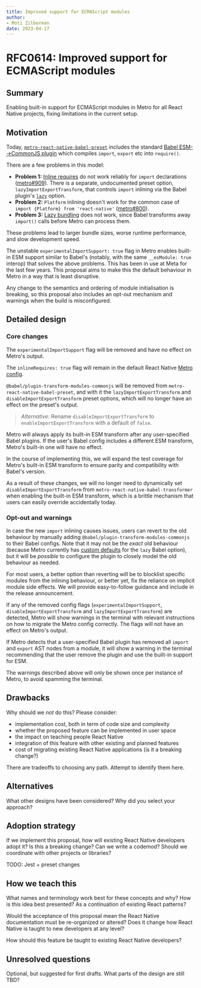 ```yaml
---
title: Improved support for ECMAScript modules
author:
- Moti Zilberman
date: 2023-04-17
---
```


# RFC0614: Improved support for ECMAScript modules

## Summary

Enabling built-in support for ECMAScript modules in Metro for all React Native projects, fixing limitations in the current setup.

## Motivation

Today, [`metro-react-native-babel-preset`](https://github.com/facebook/metro/tree/main/packages/metro-react-native-babel-preset) includes the standard [Babel ESM-->CommonJS plugin](https://reactnative.dev/docs/ram-bundles-inline-requires#inline-requires) which compiles `import`, `export` etc into `require()`.

There are a few problems in this model:

* **Problem 1:** [Inline requires](https://reactnative.dev/docs/ram-bundles-inline-requires#inline-requires) do not work reliably for `import` declarations ([metro#909](https://github.com/facebook/metro/issues/909)). There is a separate, undocumented preset option, `lazyImportExportTransform`, that controls `import` inlining via the Babel plugin's [`lazy`](https://babeljs.io/docs/babel-plugin-transform-modules-commonjs#lazy) option.
* **Problem 2:** `Platform` inlining doesn't work for the common case of `import {Platform} from 'react-native'` ([metro#800](https://github.com/facebook/metro/pull/800#issuecomment-1092434015)).
* **Problem 3:** [Lazy bundling](https://github.com/react-native-community/discussions-and-proposals/blob/main/proposals/0605-lazy-bundling.md) does not work, since Babel transforms away `import()` calls before Metro can process them.

These problems lead to larger bundle sizes, worse runtime performance, and slow development speed.

The unstable `experimentalImportSupport: true` flag in Metro enables built-in ESM support similar to Babel's (notably, with the same `__esModule: true` interop) that solves the above problems. This has been in use at Meta for the last few years. This proposal aims to make this the default behaviour in Metro in a way that is least disruptive.

Any change to the semantics and ordering of module initialisation is breaking, so this proposal also includes an opt-out mechanism and warnings when the build is misconfigured.

## Detailed design

### Core changes

The `experimentalImportSupport` flag will be removed and have no effect on Metro's output.

The `inlineRequires: true` flag will remain in the default React Native [Metro config](https://github.com/facebook/react-native/blob/f5c060618584ae736987b48557d69c501547f9d4/packages/metro-config/index.js#L73).

`@babel/plugin-transform-modules-commonjs` will be removed from `metro-react-native-babel-preset`, and with it the `lazyImportExportTransform` and `disableImportExportTransform` preset options, which will no longer have an effect on the preset's output.

> _Alternative_: Rename `disableImportExportTransform` to `enableImportExportTransform` with a default of `false`.

Metro will always apply its built-in ESM transform after any user-specified Babel plugins. If the user's Babel config includes a different ESM transform, Metro's built-in one will have no effect.

In the course of implementing this, we will expand the test coverage for Metro's built-in ESM transform to ensure parity and compatibility with Babel's version.

As a result of these changes, we will no longer need to dynamically set `disableImportExportTransform` from `metro-react-native-babel-transformer` when enabling the built-in ESM transform, which is a brittle mechanism that users can easily override accidentally today.

### Opt-out and warnings

In case the new `import` inlining causes issues, users can revert to the old behaviour by manually adding `@babel/plugin-transform-modules-commonjs` to their Babel configs. Note that it may not be the *exact* old behaviour (because Metro currently has [custom defaults](https://github.com/facebook/metro/blob/main/packages/metro-react-native-babel-preset/src/configs/main.js#L66-L68) for the `lazy` Babel option), but it will be *possible* to configure the plugin to closely model the old behaviour as needed.

For most users, a better option than reverting will be to blocklist specific modules from the inlining behaviour, or better yet, fix the reliance on implicit module side effects. We will provide easy-to-follow guidance and include in the release announcement.

If any of the removed config flags (`experimentalImportSupport`, `disableImportExportTransform` and `lazyImportExportTransform`) are detected, Metro will show warnings in the terminal with relevant instructions on how to migrate the Metro config correctly. The flags will not have an effect on Metro's output.

If Metro detects that a user-specified Babel plugin has removed all `import` and `export` AST nodes from a module, it will show a warning in the terminal recommending that the user remove the plugin and use the built-in support for ESM.

The warnings described above will only be shown once per instance of Metro, to avoid spamming the terminal.


## Drawbacks

Why should we _not_ do this? Please consider:

- implementation cost, both in term of code size and complexity
- whether the proposed feature can be implemented in user space
- the impact on teaching people React Native
- integration of this feature with other existing and planned features
- cost of migrating existing React Native applications (is it a breaking change?)

There are tradeoffs to choosing any path. Attempt to identify them here.

## Alternatives

What other designs have been considered? Why did you select your approach?

## Adoption strategy

If we implement this proposal, how will existing React Native developers adopt it? Is this a breaking change? Can we write a codemod? Should we coordinate with other projects or libraries?

TODO: Jest + preset changes

## How we teach this

What names and terminology work best for these concepts and why? How is this idea best presented? As a continuation of existing React patterns?

Would the acceptance of this proposal mean the React Native documentation must be re-organized or altered? Does it change how React Native is taught to new developers at any level?

How should this feature be taught to existing React Native developers?

## Unresolved questions

Optional, but suggested for first drafts. What parts of the design are still TBD?
